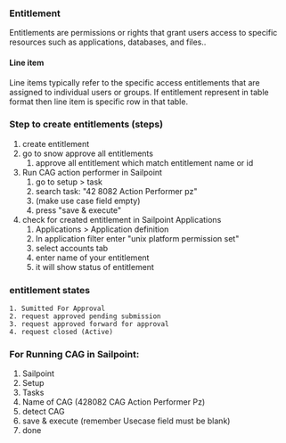 ### Entitlement
Entitlements are permissions or rights that grant users access to specific resources such as applications, databases, and files..

#### Line item
Line items typically refer to the specific access entitlements that are assigned to individual users or groups. If entitlement represent in table format then line item is specific row in that table.

### Step to create entitlements (steps)
1. create entitlement 
2. go to snow approve all entitlements  
	1. approve all entitlement which match entitlement name or id
3. Run CAG action performer in Sailpoint  
	1. go to setup > task
	2. search task: "42 8082 Action Performer pz"
	3. (make use case field empty) 
	4. press "save & execute"
4. check for created entitlement in Sailpoint Applications
	1. Applications > Application definition 
	2. In application filter enter "unix platform permission set"
	3. select accounts tab
	4. enter name of your entitlement
	6. it will show status of entitlement

### entitlement states 
	1. Sumitted For Approval
	2. request approved pending submission
	3. request approved forward for approval
	4. request closed (Active)

### For Running CAG in Sailpoint:
1. Sailpoint
2. Setup
3. Tasks
4. Name of CAG (428082 CAG Action Performer Pz)
5. detect CAG
6. save & execute (remember Usecase field must be blank)
7. done



	 
 
 
 
 
 